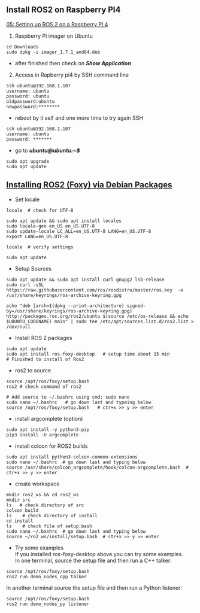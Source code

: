 ## Install ROS2 on Raspberry PI4
[05: Setting up ROS 2 on a Raspberry PI 4](https://www.youtube.com/watch?v=eCknRpMj9uc)<br>
1. Raspberry Pi imager on Ubuntu
```
cd Downloads
sudo dpkg -i imager_1.7.1_amd64.deb
```
- after finished then check on ***Show Application***
2. Access in Rapberry pi4 by SSH command line
```
ssh ubuntu@192.168.1.107
username: ubuntu
password: ubuntu
oldpassword:ubuntu
newpassword:********
```
- reboot by it self and one more time to try again SSH
```
ssh ubuntu@192.168.1.107
username: ubuntu
password: *******
```
- go to ***ubuntu@ubuntu:~$***
```
sudo apt upgrade
sudo apt update
```

## [Installing ROS2 (Foxy) via Debian Packages](https://docs.ros.org/en/foxy/Installation/Ubuntu-Install-Debians.html)
- Set locale
```
locale  # check for UTF-8

sudo apt update && sudo apt install locales
sudo locale-gen en_US en_US.UTF-8
sudo update-locale LC_ALL=en_US.UTF-8 LANG=en_US.UTF-8
export LANG=en_US.UTF-8

locale  # verify settings

sudo apt update
```
- Setup Sources
```
sudo apt update && sudo apt install curl gnupg2 lsb-release
sudo curl -sSL https://raw.githubusercontent.com/ros/rosdistro/master/ros.key  -o /usr/share/keyrings/ros-archive-keyring.gpg
```
```
echo "deb [arch=$(dpkg --print-architecture) signed-by=/usr/share/keyrings/ros-archive-keyring.gpg] http://packages.ros.org/ros2/ubuntu $(source /etc/os-release && echo $UBUNTU_CODENAME) main" | sudo tee /etc/apt/sources.list.d/ros2.list > /dev/null
```
- Install ROS 2 packages
```
sudo apt update
sudo apt install ros-foxy-desktop   # setup time about 15 min
# Finished to install of Ros2
```
* ros2 to source
```
source /opt/ros/foxy/setup.bash
ros2 # check command of ros2

# Add source to ~/.bashrc using cmd: sudo nano
sudo nano ~/.bashrc   # go down last and typeing below 
source /opt/ros/foxy/setup.bash   # ctr+x >> y >> enter
```
- install argcomplete (option)
```
sudo apt install -y python3-pip
pip3 install -U argcomplete
```
- install colcon for ROS2 builds
```
sudo apt install python3-colcon-common-extensions
sudo nano ~/.bashrc  # go down last and typing below 
source /usr/share/colcon_argcomplete/hook/colcon-argcomplete.bash  # ctr+x >> y >> enter
```
- create workspace
```
mkdir ros2_ws && cd ros2_ws
mkdir src
ls   # check directory of src
colcon build
ls    # check directory of install
cd install
ls    # check file of setup.bash
sudo nano ~/.bashrc  # go down last and typing below 
source ~/ro2_ws/install/setup.bash  # ctr+x >> y >> enter 

```
- Try some examples <br>
If you installed ros-foxy-desktop above you can try some examples. <br>
In one terminal, source the setup file and then run a C++ talker:
```
source /opt/ros/foxy/setup.bash
ros2 run demo_nodes_cpp talker
```
In another terminal source the setup file and then run a Python listener:
```
source /opt/ros/foxy/setup.bash
ros2 run demo_nodes_py listener
```
